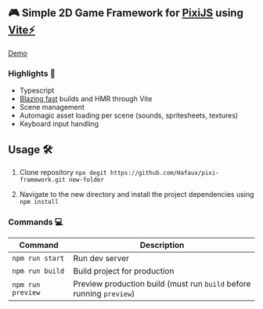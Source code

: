 ## 🎮 Simple 2D Game Framework for [PixiJS](https://pixijs.com) using [Vite⚡](https://vitejs.dev/)

<a href="https://pixi-framework.up.railway.app/" target="_blank">Demo</a>

### Highlights 🌟

- Typescript
- <a href="https://c.tenor.com/Hw0aKasI6B4AAAAC/fast-blazing-fast.gif" target="_blank">Blazing fast</a> builds and HMR through Vite
- Scene management
- Automagic asset loading per scene (sounds, spritesheets, textures)
- Keyboard input handling

## Usage 🛠️

1. Clone repository `npx degit https://github.com/Hafaux/pixi-framework.git new-folder`

2. Navigate to the new directory and install the project dependencies using `npm install`

### Commands 💻

| Command           | Description                                                          |
| ----------------- | -------------------------------------------------------------------- |
| `npm run start`     | Run dev server                                                       |
| `npm run build`   | Build project for production                                         |
| `npm run preview` | Preview production build (must run `build` before running `preview`) |
